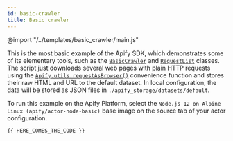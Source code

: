 ```yaml
---
id: basic-crawler
title: Basic crawler
---
```


@import "/../templates/basic_crawler/main.js"

 This is the most basic example of the Apify SDK, which demonstrates some of its
 elementary tools, such as the
 [`BasicCrawler`](/docs/api/basic-crawler)
 and [`RequestList`](/docs/api/request-list) classes.
 The script just downloads several web pages with plain HTTP requests using the
 [`Apify.utils.requestAsBrowser()`](/docs/api/utils#requestasbrowser)
 convenience function and stores their raw HTML and URL to the default dataset.
 In local configuration, the data will be stored as JSON files in `./apify_storage/datasets/default`.

 To run this example on the Apify Platform, select the `Node.js 12 on Alpine Linux (apify/actor-node-basic)` base image
 on the source tab of your actor configuration.




```javascript
{{ HERE_COMES_THE_CODE }}
```
